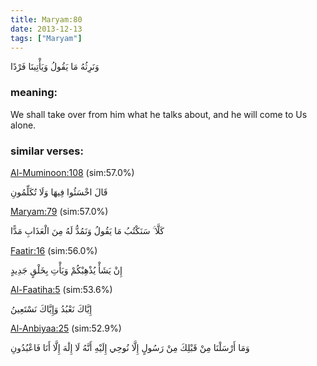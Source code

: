 ```yaml
---
title: Maryam:80
date: 2013-12-13
tags: ["Maryam"]
---
```

وَنَرِثُهُ مَا يَقُولُ وَيَأْتِينَا فَرْدًا
### meaning: 
We shall take over from him what he talks about, and he will come to Us alone.
### similar verses: 

[Al-Muminoon:108](/23/108) (sim:57.0%)

قَالَ اخْسَئُوا فِيهَا وَلَا تُكَلِّمُونِ

[Maryam:79](/19/79) (sim:57.0%)

كَلَّا ۚ سَنَكْتُبُ مَا يَقُولُ وَنَمُدُّ لَهُ مِنَ الْعَذَابِ مَدًّا

[Faatir:16](/35/16) (sim:56.0%)

إِنْ يَشَأْ يُذْهِبْكُمْ وَيَأْتِ بِخَلْقٍ جَدِيدٍ

[Al-Faatiha:5](/1/5) (sim:53.6%)

إِيَّاكَ نَعْبُدُ وَإِيَّاكَ نَسْتَعِينُ

[Al-Anbiyaa:25](/21/25) (sim:52.9%)

وَمَا أَرْسَلْنَا مِنْ قَبْلِكَ مِنْ رَسُولٍ إِلَّا نُوحِي إِلَيْهِ أَنَّهُ لَا إِلَٰهَ إِلَّا أَنَا فَاعْبُدُونِ
